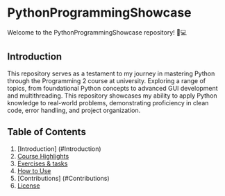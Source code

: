 # PythonProgrammingShowcase

Welcome to the PythonProgrammingShowcase repository! 🐍💻

## Introduction

This repository serves as a testament to my journey in mastering Python through the Programming 2 course at university. Exploring a range of topics, from foundational Python concepts to advanced GUI development and multithreading. This repository showcases my ability to apply Python knowledge to real-world problems, demonstrating proficiency in clean code, error handling, and project organization.

## Table of Contents

1. [Introduction] (#Introduction)
2. [Course Highlights](#Course-ighlights)
3. [Exercises & tasks](#Project-Highlights)
4. [How to Use](#how-to-Run)
5. [Contributions] (#Contributions)
6. [License](#license)

